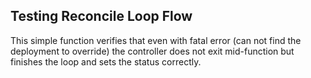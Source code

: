 ## Testing Reconcile Loop Flow

This simple function verifies that even with fatal error (can not find the deployment to override)
the controller does not exit mid-function but finishes the loop and sets the status correctly.